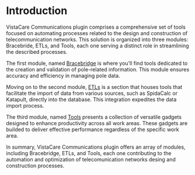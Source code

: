 # Introduction

VistaCare Communications plugin comprises a comprehensive set of tools focused on automating processes related to the design and construction of telecommunication networks. This solution is organized into three modules: Bracebride, ETLs, and Tools, each one serving a distinct role in streamlining the described processes.

The first module, named [Bracebridge](#bracebridge) is where you'll find tools dedicated to the creation and validation of pole-related information. This module ensures accuracy and efficiency in managing pole data.

Moving on to the second module, [ETLs](#ETLs) is a section that houses tools that facilitate the import of data from various sources, such as SpidaCalc or Katapult, directly into the database. This integration expedites the data import process.

The third module, named [Tools](#Tools) presents a collection of versatile gadgets designed to enhance productivity across all work areas. These gadgets are builded to deliver effective performance regardless of the specific work area.

In summary, VistaCare Communications plugin offers an array of modules, including Bracebridge, ETLs, and Tools, each one contributing to the automation and optimization of telecomunication networks desing and construction processes.